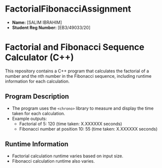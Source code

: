 # FactorialFibonacciAssignment
- **Name:** [SALIM IBRAHIM]
- **Student Reg Number:** [EB3/49033/20]

# Factorial and Fibonacci Sequence Calculator (C++)

This repository contains a C++ program that calculates the factorial of a number and the nth number in the Fibonacci sequence, including runtime information for each calculation.

## Program Description
- The program uses the `<chrono>` library to measure and display the time taken for each calculation.
- Example outputs:
  - Factorial of 5: 120 (time taken: X.XXXXXX seconds)
  - Fibonacci number at position 10: 55 (time taken: X.XXXXXX seconds)

## Runtime Information
- Factorial calculation runtime varies based on input size. 
- Fibonacci calculation runtime also varies.



